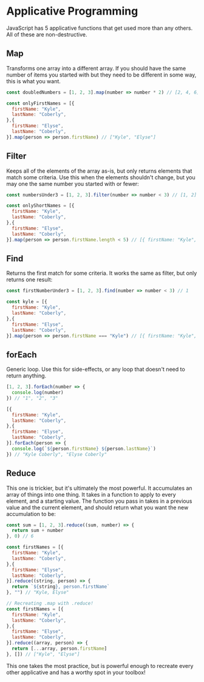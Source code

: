 # Applicative Programming

JavaScript has 5 applicative functions that get used more than any others. All of these are non-destructive.

## Map

Transforms one array into a different array. If you should have the same number of items you started with but they need to be different in some way, this is what you want.

```js
const doubledNumbers = [1, 2, 3].map(number => number * 2) // [2, 4, 6]

const onlyFirstNames = [{
  firstName: "Kyle",
  lastName: "Coberly",
},{
  firstName: "Elyse",
  lastName: "Coberly",
}].map(person => person.firstName) // ["Kyle", "Elyse"]
```

## Filter

Keeps all of the elements of the array as-is, but only returns elements that match some criteria. Use this when the elements shouldn't change, but you may one the same number you started with or fewer:

```js
const numbersUnder3 = [1, 2, 3].filter(number => number < 3) // [1, 2]

const onlyShortNames = [{
  firstName: "Kyle",
  lastName: "Coberly",
},{
  firstName: "Elyse",
  lastName: "Coberly",
}].map(person => person.firstName.length < 5) // [{ firstName: "Kyle", lastName: "Coberly" }]
```

## Find

Returns the first match for some criteria. It works the same as filter, but only returns one result:

```js
const firstNumberUnder3 = [1, 2, 3].find(number => number < 3) // 1

const kyle = [{
  firstName: "Kyle",
  lastName: "Coberly",
},{
  firstName: "Elyse",
  lastName: "Coberly",
}].map(person => person.firstName === "Kyle") // [{ firstName: "Kyle", lastName: "Coberly" }]
```

## forEach

Generic loop. Use this for side-effects, or any loop that doesn't need to return anything.

```js
[1, 2, 3].forEach(number => {
  console.log(number)
}) // "1", "2", "3"

[{
  firstName: "Kyle",
  lastName: "Coberly",
},{
  firstName: "Elyse",
  lastName: "Coberly",
}].forEach(person => {
  console.log(`${person.firstName} ${person.lastName}`)  
}) // "Kyle Coberly", "Elyse Coberly"
```

## Reduce

This one is trickier, but it's ultimately the most powerful. It accumulates an array of things into one thing. It takes in a function to apply to every element, and a starting value. The function you pass in takes in a previous value and the current element, and should return what you want the new accumulation to be:

```js
const sum = [1, 2, 3].reduce((sum, number) => {
  return sum + number
}, 0) // 6

const firstNames = [{
  firstName: "Kyle",
  lastName: "Coberly",
},{
  firstName: "Elyse",
  lastName: "Coberly",
}].reduce((string, person) => {
  return `${string}, person.firstName`
}, "") // "Kyle, Elyse"

// Recreating .map with .reduce!
const firstNames = [{
  firstName: "Kyle",
  lastName: "Coberly",
},{
  firstName: "Elyse",
  lastName: "Coberly",
}].reduce((array, person) => {
  return [...array, person.firstName]
}, []) // ["Kyle", "Elyse"]
```

This one takes the most practice, but is powerful enough to recreate every other applicative and has a worthy spot in your toolbox!
